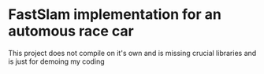 # FastSlam implementation for an automous race car

This project does not compile on it's own and is missing crucial libraries and is just for demoing my coding